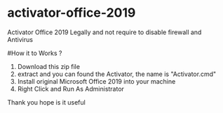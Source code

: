 # activator-office-2019
Activator Office 2019 Legally and not require to disable firewall and Antivirus

#How it to Works ?
1. Download this zip file
2. extract and you can found the Activator, the name is "Activator.cmd"
3. Install original Microsoft Office 2019 into your machine
4. Right Click and Run As Administrator

Thank you hope is it useful
